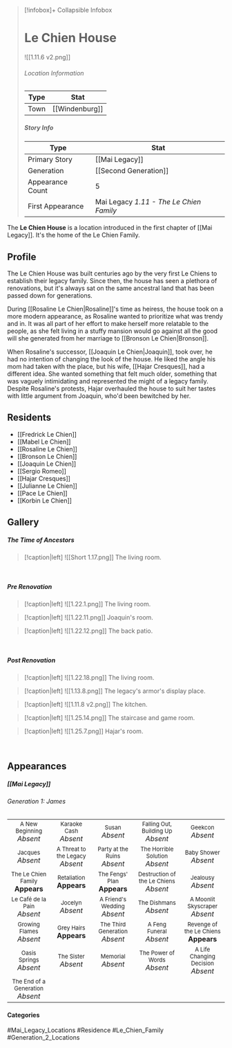 > [!infobox]+ Collapsible Infobox
> # Le Chien House
> ![[1.11.6 v2.png]] 
> ###### Location Information
> | Type | Stat | 
> | ---- | ---- | 
> | Town | [[Windenburg]] | 
> 
> ##### Story Info
> | Type | Stat | 
> | ---- | ---- | 
> | Primary Story | [[Mai Legacy]] | 
> | Generation | [[Second Generation]]|
> | Appearance Count | 5 | 
> | First Appearance | Mai Legacy *1.11 - The Le Chien Family*

The **Le Chien House** is a location introduced in the first chapter of [[Mai Legacy]]. It's the home of the Le Chien Family.

## Profile
The Le Chien House was built centuries ago by the very first Le Chiens to establish their legacy family. Since then, the house has seen a plethora of renovations, but it's always sat on the same ancestral land that has been passed down for generations.

During [[Rosaline Le Chien|Rosaline]]'s time as heiress, the house took on a more modern appearance, as Rosaline wanted to prioritize what was trendy and in. It was all part of her effort to make herself more relatable to the people, as she felt living in a stuffy mansion would go against all the good will she generated from her marriage to [[Bronson Le Chien|Bronson]].

When Rosaline's successor, [[Joaquin Le Chien|Joaquin]], took over, he had no intention of changing the look of the house. He liked the angle his mom had taken with the place, but his wife, [[Hajar Cresques]], had a different idea. She wanted something that felt much older, something that was vaguely intimidating and represented the might of a legacy family. Despite Rosaline's protests, Hajar overhauled the house to suit her tastes with little argument from Joaquin, who'd been bewitched by her.

## Residents
- [[Fredrick Le Chien]]
- [[Mabel Le Chien]]
- [[Rosaline Le Chien]]
- [[Bronson Le Chien]]
- [[Joaquin Le Chien]]
- [[Sergio Romeo]]
- [[Hajar Cresques]]
- [[Julianne Le Chien]]
- [[Pace Le Chien]]
- [[Korbin Le Chien]]

## Gallery
##### The Time of Ancestors
> [!caption|left]
> ![[Short 1.17.png]] 
> The living room.

<br style="clear:both; margin: 0; padding: 0" />

##### Pre Renovation
> [!caption|left]
> ![[1.22.1.png]] 
> The living room.

> [!caption|left]
> ![[1.22.11.png]] 
> Joaquin's room.

> [!caption|left]
> ![[1.22.12.png]] 
> The back patio.

<br style="clear:both; margin: 0; padding: 0" />

##### Post Renovation
> [!caption|left]
> ![[1.22.18.png]] 
> The living room.

> [!caption|left]
> ![[1.13.8.png]] 
> The legacy's armor's display place.

> [!caption|left]
> ![[1.11.8 v2.png]] 
> The kitchen.

> [!caption|left]
> ![[1.25.14.png]] 
> The staircase and game room.

> [!caption|left]
> ![[1.25.7.png]] 
> Hajar's room.

<br style="clear:both; margin: 0; padding: 0" />

## Appearances
##### [[Mai Legacy]]
###### Generation 1: James
|                                                                       |     |     |     |     |
| --------------------------------------------------------------------- | --- | --- | --- | --- |
| <center><font size=2>A New Beginning<br><font size=3>*Absent*  | <center><font size=2>Karaoke Cash<br><font size=3>*Absent* | <center><font size=2>Susan<br><font size=3>*Absent* | <center><font size=2>Falling Out, Building Up<br><font size=3>*Absent*| <center><font size=2>Geekcon<br><font size=3>*Absent* |
| <center><font size=2>Jacques<br><font size=3>*Absent*  | <center><font size=2>A Threat to the Legacy<br><font size=3>*Absent* | <center><font size=2>Party at the Ruins<br><font size=3>*Absent* | <center><font size=2>The Horrible Solution<br><font size=3>*Absent*| <center><font size=2>Baby Shower<br><font size=3>*Absent*|
| <center><font size=2>The Le Chien Family<br><font size=3>**Appears**  | <center><font size=2>Retaliation<br><font size=3>**Appears**| <center><font size=2>The Fengs' Plan<br><font size=3>**Appears** | <center><font size=2>Destruction of the Le Chiens<br><font size=3>*Absent*| <center><font size=2>Jealousy<br><font size=3>*Absent* |
| <center><font size=2>Le Café de la Pain<br><font size=3>*Absent*  | <center><font size=2>Jocelyn<br><font size=3>*Absent* | <center><font size=2>A Friend's Wedding<br><font size=3>*Absent* | <center><font size=2>The Dishmans<br><font size=3>*Absent* | <center><font size=2>A Moonlit Skyscraper<br><font size=3>*Absent* |
| <center><font size=2>Growing Flames<br><font size=3>*Absent* | <center><font size=2>Grey Hairs<br><font size=3>**Appears**  | <center><font size=2>The Third Generation<br><font size=3>*Absent* | <center><font size=2>A Feng Funeral<br><font size=3>*Absent* | <center><font size=2>Revenge of the Le Chiens<br><font size=3>**Appears**|
| <center><font size=2>Oasis Springs<br><font size=3>*Absent*  | <center><font size=2>The Sister<br><font size=3>*Absent*| <center><font size=2>Memorial<br><font size=3>*Absent* | <center><font size=2>The Power of Words<br><font size=3>*Absent*| <center><font size=2>A Life Changing Decision<br><font size=3>*Absent* |
| <center><font size=2>The End of a Generation<br><font size=3>*Absent*  |

#### Categories
#Mai_Legacy_Locations #Residence #Le_Chien_Family #Generation_2_Locations 
